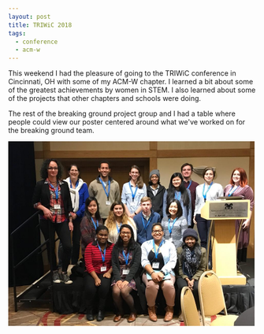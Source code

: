 ```yaml
---
layout: post
title: TRIWiC 2018
tags:
  - conference
  - acm-w
---
```


This weekend I had the pleasure of going to the TRIWiC conference in Cincinnati, OH with some of my ACM-W chapter. I learned a bit about some of the greatest achievements by women in STEM. I also learned about some of the projects that other chapters and schools were doing.

The rest of the breaking ground project group and I had a table where people could view our poster centered around what we've worked on for the breaking ground team.

<img src="/public/images/blog/triwic18.jpg" alt="" width="500" style="margin: 0 auto;">
